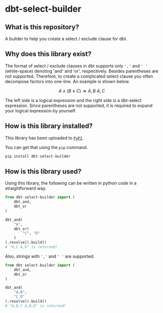 # dbt-select-builder

## What is this repository?

A builder to help you create a select / exclude clause for dbt.

## Why does this library exist?

The format of select / exclude clauses in dbt supports only `','` and `' '` (white-space) denoting 'and' and 'or', respectively. Besides parentheses are not supported. Therefore, to create a complicated select clause you often decompose factors into one-line. An example is shown below.

```math
A \land (B \lor C) \Rightarrow A,B \ A,C
``` 

The left side is a logical expression and the right side is a dbt-select expression. Since parentheses are not supported, it is required to expand your logical expression by yourself.

## How is this library installed?

This library has been uploaded to [`PyPI`](https://pypi.org/project/dbt-select-builder/).

You can get that using the `pip` command.

```sh
pip install dbt-select-builder
```

## How is this library used?

Using this library, the following can be written in python code in a straightforward way.

```python
from dbt-select-builder import (
    dbt_and,
    dbt_or
)

dbt_and(
    "A",
    dbt_or(
        "C", "D"
    )
).resolve().build()
# "A,C A,D" is returned!
```

Also, strings with `','` and `' '` are supported.

```python
from dbt-select-builder import (
    dbt_and,
    dbt_or
)

dbt_and(
    "A,B",
    "C D"
).resolve().build()
# "A,B,C A,B,D" is returned!
```

